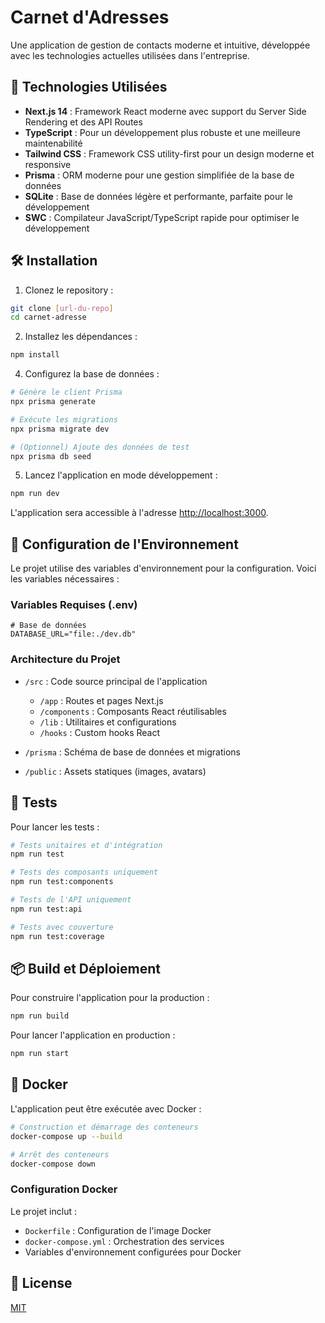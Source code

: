 # Carnet d'Adresses

Une application de gestion de contacts moderne et intuitive, développée avec les technologies actuelles utilisées dans l'entreprise.

## 🚀 Technologies Utilisées

- **Next.js 14** : Framework React moderne avec support du Server Side Rendering et des API Routes
- **TypeScript** : Pour un développement plus robuste et une meilleure maintenabilité
- **Tailwind CSS** : Framework CSS utility-first pour un design moderne et responsive
- **Prisma** : ORM moderne pour une gestion simplifiée de la base de données
- **SQLite** : Base de données légère et performante, parfaite pour le développement
- **SWC** : Compilateur JavaScript/TypeScript rapide pour optimiser le développement

## 🛠️ Installation

1. Clonez le repository :
```bash
git clone [url-du-repo]
cd carnet-adresse
```

2. Installez les dépendances :
```bash
npm install
```

4. Configurez la base de données :
```bash
# Génère le client Prisma
npx prisma generate

# Exécute les migrations
npx prisma migrate dev

# (Optionnel) Ajoute des données de test
npx prisma db seed
```

5. Lancez l'application en mode développement :
```bash
npm run dev
```

L'application sera accessible à l'adresse [http://localhost:3000](http://localhost:3000).

## 🔧 Configuration de l'Environnement

Le projet utilise des variables d'environnement pour la configuration. Voici les variables nécessaires :

### Variables Requises (.env)

```env
# Base de données
DATABASE_URL="file:./dev.db"
```

### Architecture du Projet

- `/src` : Code source principal de l'application
  - `/app` : Routes et pages Next.js
  - `/components` : Composants React réutilisables
  - `/lib` : Utilitaires et configurations
  - `/hooks` : Custom hooks React

- `/prisma` : Schéma de base de données et migrations
- `/public` : Assets statiques (images, avatars)


## 🧪 Tests

Pour lancer les tests :

```bash
# Tests unitaires et d'intégration
npm run test

# Tests des composants uniquement
npm run test:components

# Tests de l'API uniquement
npm run test:api

# Tests avec couverture
npm run test:coverage
```

## 📦 Build et Déploiement

Pour construire l'application pour la production :

```bash
npm run build
```

Pour lancer l'application en production :

```bash
npm run start
```

## 🐳 Docker

L'application peut être exécutée avec Docker :

```bash
# Construction et démarrage des conteneurs
docker-compose up --build

# Arrêt des conteneurs
docker-compose down
```

### Configuration Docker

Le projet inclut :
- `Dockerfile` : Configuration de l'image Docker
- `docker-compose.yml` : Orchestration des services
- Variables d'environnement configurées pour Docker

## 📝 License

[MIT](LICENSE)
